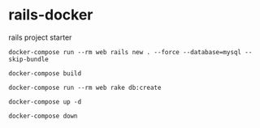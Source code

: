 # rails-docker
rails project starter


```
docker-compose run --rm web rails new . --force --database=mysql --skip-bundle
```

```
docker-compose build
```

```
docker-compose run --rm web rake db:create
```

```
docker-compose up -d
```
```
docker-compose down
```